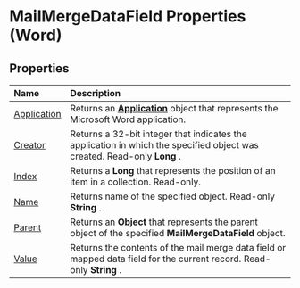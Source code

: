 
# MailMergeDataField Properties (Word)

## Properties



|**Name**|**Description**|
|:-----|:-----|
|[Application](3c72cfd0-a461-da48-d2e7-17d65f486d4a.md)|Returns an  **[Application](d1cf6f8f-4e88-bf01-93b4-90a83f79cb44.md)** object that represents the Microsoft Word application.|
|[Creator](75682878-2128-86f4-a011-471cd50b77e5.md)|Returns a 32-bit integer that indicates the application in which the specified object was created. Read-only  **Long** .|
|[Index](c1202db6-1235-fcad-6bdf-9ca85a889a87.md)|Returns a  **Long** that represents the position of an item in a collection. Read-only.|
|[Name](9e43bb45-a2c7-5eb4-1441-cc901017e30d.md)|Returns name of the specified object. Read-only  **String** .|
|[Parent](ee0ccba6-9126-cf98-6639-d79d78cf6e61.md)|Returns an  **Object** that represents the parent object of the specified **MailMergeDataField** object.|
|[Value](742c8cea-3313-67d1-2f62-b4730cd753ab.md)|Returns the contents of the mail merge data field or mapped data field for the current record. Read-only  **String** .|
